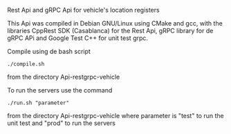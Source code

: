 Rest Api and gRPC Api for vehicle's location registers

This Api was compiled in Debian GNU/Linux using CMake and gcc, with the libraries CppRest SDK (Casablanca) for the Rest Api, gRPC library for de gRPC APi and Google Test C++ for unit test grpc.

Compile using de bash script 
	
	./compile.sh 

from the directory Api-restgrpc-vehicle

To run the servers use the command

	./run.sh "parameter"
	
from the directory Api-restgrpc-vehicle where parameter is "test" to run the unit test and "prod" to run the servers 
